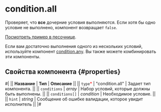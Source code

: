 # condition.all

Проверяет, что **все** дочерние условия выполняются. Если хотя бы одно условие не выполнено, компонент возвращает `false`.

[Посмотреть пример в песочнице](https://clck.ru/RFUkZ).

Если вам достаточно выполнения одного из нескольких условий, используйте компонент [condition.any](condition.any.md). Вы также можете комбинировать эти компоненты.

## Свойства компонента {#properties}

#|
|| **Название** | **Тип** | **Описание** ||
|| `type`<span style="color: red">\*</span> | "condition.all" | Задает тип компонента. ||
|| `conditions` | _array_ | Набор условий, которые должны быть выполнены. ||
|| `conditions[]` | _condition_ | Необходимое условие. ||
|| `hint` | _string_ | Сообщение об ошибке валидации, которое увидит исполнитель ||
|#
